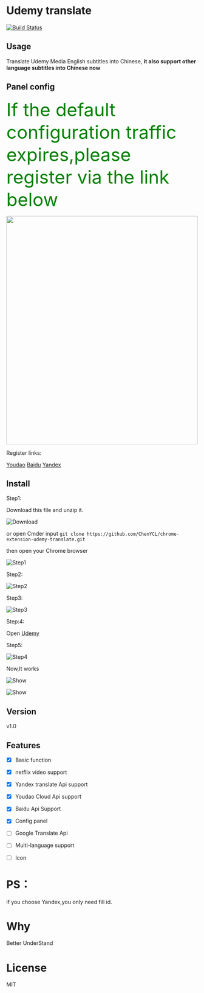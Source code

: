 Udemy translate
====
[![Build Status](https://img.shields.io/badge/README-中文-yellow.svg)](README_zh.md)
## Usage

Translate Udemy Media English subtitles into Chinese, **it also support other language subtitles into Chinese now**

## Panel config

<font color=green size=7>If the default configuration traffic expires,please register via the link below</font>

<div align=center><img width="100%" height="600" src="https://github.com/ChenYCL/chrome-extension-udemy-translate/raw/master/media/config.png"/></div>

Register links:

[Youdao](https://ai.youdao.com/index.s)
[Baidu](https://fanyi-api.baidu.com/api/trans/product/desktop)
[Yandex](https://translate.yandex.com/developers/keys)



## Install
Step1:

Download this file and unzip it.

![Download](https://github.com/ChenYCL/chrome-extension-udemy-translate/raw/master/media/download.png)

or  open Cmder input  `git clone https://github.com/ChenYCL/chrome-extension-udemy-translate.git`

then open your Chrome browser

![Step1](https://github.com/ChenYCL/chrome-extension-udemy-translate/raw/master/media/step1.png)

Step2:

![Step2](https://github.com/ChenYCL/chrome-extension-udemy-translate/raw/master/media/step2.png)

Step3:

![Step3](https://github.com/ChenYCL/chrome-extension-udemy-translate/raw/master/media/step3.png)

Step:4:

Open [Udemy](https://www.udemy.com/mern-stack-front-to-back/)

Step5:

![Step4](https://github.com/ChenYCL/chrome-extension-udemy-translate/raw/master/media/step4.png)

Now,It works

![Show](https://github.com/ChenYCL/chrome-extension-udemy-translate/raw/master/media/show.png)

![Show](https://github.com/ChenYCL/chrome-extension-udemy-translate/raw/master/media/netflix.png)

## Version

v1.0 

## Features

- [x] Basic function

- [x] netflix video support

- [x] Yandex translate Api support

- [x] Youdao Cloud Api  support

- [x] Baidu Api Support

- [x] Config panel

- [ ] Google Translate Api

- [ ] Multi-language support

- [ ] Icon

# PS：

if you choose Yandex,you only need fill id.


# Why

Better UnderStand

# License

MIT

